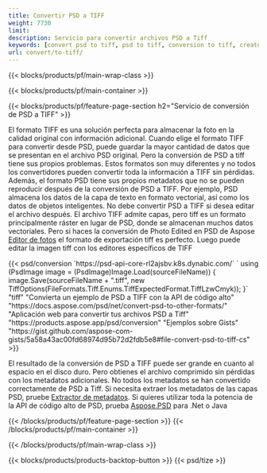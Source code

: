 ```yaml
---
title: Convertir PSD a TIFF
weight: 7730
limit: 
description: Servicio para convertir archivos PSD a Tiff
keywords: [convert psd to tiff, psd to tiff, conversion to tiff, create tiff from psd, print psd as tiff]
url: convert/to-tiff/
---
```


{{< blocks/products/pf/main-wrap-class >}}

{{< blocks/products/pf/main-container >}}

{{< blocks/products/pf/feature-page-section h2="Servicio de conversión de PSD a TIFF" >}}
<p>El formato TIFF es una solución perfecta para almacenar la foto en la calidad original con información adicional. Cuando elige el formato TIFF para convertir desde PSD, puede guardar la mayor cantidad de datos que se presentan en el archivo PSD original. Pero la conversión de PSD a tiff tiene sus propios problemas. Estos formatos son muy diferentes y no todos los convertidores pueden convertir toda la información a TIFF sin pérdidas. Además, el formato PSD tiene sus propios metadatos que no se pueden reproducir después de la conversión de PSD a TIFF. Por ejemplo, PSD almacena los datos de la capa de texto en formato vectorial, así como los datos de objetos inteligentes. No debe convertir PSD a TIFF si desea editar el archivo después. El archivo TIFF admite capas, pero tiff es un formato principalmente ráster en lugar de PSD, donde se almacenan muchos datos vectoriales. Pero si haces la conversión de Photo Edited en PSD de Aspose <a href="https://products.aspose.app/psd/photo-editor">Editor de fotos</a> el formato de exportación tiff es perfecto. Luego puede editar la imagen tiff con los editores específicos de TIFF</p>
{{< psd/conversion `https://psd-api-core-rl2ajsbv.k8s.dynabic.com/` 
`    using (PsdImage image = (PsdImage)Image.Load(sourceFileName))
    {
        image.Save(sourceFileName + ".tiff", new TiffOptions(FileFormats.Tiff.Enums.TiffExpectedFormat.TiffLzwCmyk));
    }` 
	"tiff" 
"Convierta un ejemplo de PSD a TIFF con la API de código alto"  "https://docs.aspose.com/psd/net/convert-psd-to-other-formats/" 
"Aplicación web para convertir tus archivos PSD a Tiff" "https://products.aspose.app/psd/conversion" 
"Ejemplos sobre Gists" "https://gist.github.com/aspose-com-gists/5a58a43ac00fd68974d95b72d2fdb5e8#file-convert-psd-to-tiff-cs" >}}
<p>El resultado de la conversión de PSD a TIFF puede ser grande en cuanto al espacio en el disco duro. Pero obtienes el archivo comprimido sin pérdidas con los metadatos adicionales. No todos los metadatos se han convertido correctamente de PSD a Tiff. Si necesita extraer los metadatos de las capas PSD, pruebe <a href="https://products.aspose.app/psd/metadata">Extractor de metadatos</a>. Si quieres utilizar toda la potencia de la API de código alto de PSD, prueba <a href="/psd">Aspose.PSD</a> para .Net o Java</p>
{{< /blocks/products/pf/feature-page-section >}}
{{< /blocks/products/pf/main-container >}}


{{< /blocks/products/pf/main-wrap-class >}}

{{< blocks/products/products-backtop-button >}}
{{< psd/tize >}}
